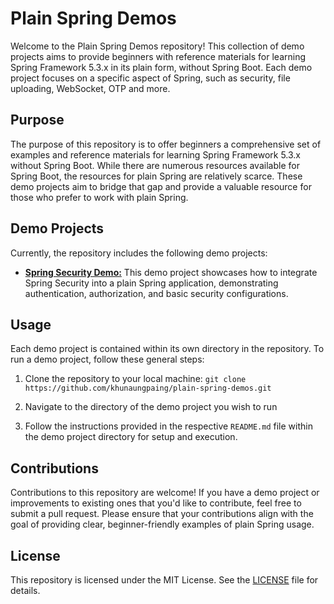 # Plain Spring Demos

Welcome to the Plain Spring Demos repository! This collection of demo projects aims to provide beginners with reference materials for learning Spring Framework 5.3.x in its plain form, without Spring Boot. Each demo project focuses on a specific aspect of Spring, such as security, file uploading, WebSocket, OTP and more.

## Purpose

The purpose of this repository is to offer beginners a comprehensive set of examples and reference materials for learning Spring Framework 5.3.x without Spring Boot. While there are numerous resources available for Spring Boot, the resources for plain Spring are relatively scarce. These demo projects aim to bridge that gap and provide a valuable resource for those who prefer to work with plain Spring.

## Demo Projects

Currently, the repository includes the following demo projects:

- **[Spring Security Demo:](https://github.com/khunaungpaing/plain-spring-demos/tree/main/plain-spring-security-demo)** This demo project showcases how to integrate Spring Security into a plain Spring application, demonstrating authentication, authorization, and basic security configurations.


## Usage

Each demo project is contained within its own directory in the repository. To run a demo project, follow these general steps:

1. Clone the repository to your local machine:
`git clone https://github.com/khunaungpaing/plain-spring-demos.git`

2. Navigate to the directory of the demo project you wish to run

3. Follow the instructions provided in the respective `README.md` file within the demo project directory for setup and execution.

## Contributions

Contributions to this repository are welcome! If you have a demo project or improvements to existing ones that you'd like to contribute, feel free to submit a pull request. Please ensure that your contributions align with the goal of providing clear, beginner-friendly examples of plain Spring usage.

## License

This repository is licensed under the MIT License. See the [LICENSE](LICENSE) file for details.

